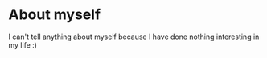 <h1>About myself</h1>
<p1>I can't tell anything about myself because I have done nothing interesting in my life :)</p1>

